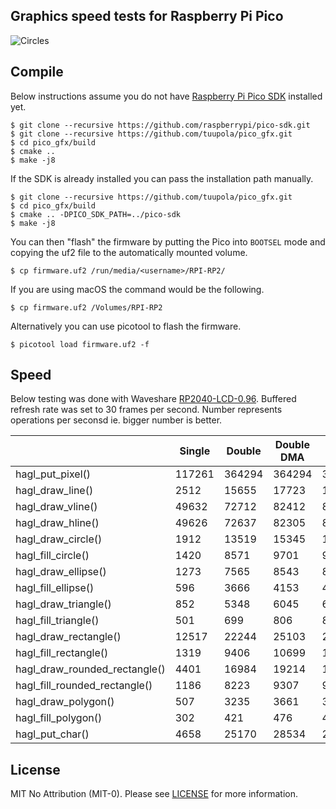 ## Graphics speed tests for Raspberry Pi Pico

![Circles](https://appelsiini.net/img/2020/pod-draw-circle.png)


## Compile

Below instructions assume you do not have [Raspberry Pi Pico SDK](https://github.com/raspberrypi/pico-sdk) installed yet.

```
$ git clone --recursive https://github.com/raspberrypi/pico-sdk.git
$ git clone --recursive https://github.com/tuupola/pico_gfx.git
$ cd pico_gfx/build
$ cmake ..
$ make -j8
```

If the SDK is already installed you can pass the installation path manually.

```
$ git clone --recursive https://github.com/tuupola/pico_gfx.git
$ cd pico_gfx/build
$ cmake .. -DPICO_SDK_PATH=../pico-sdk
$ make -j8
```

You can then "flash" the firmware by putting the Pico into `BOOTSEL` mode and copying the uf2 file to the automatically mounted volume.

```
$ cp firmware.uf2 /run/media/<username>/RPI-RP2/
```

If you are using macOS the command would be the following.

```
$ cp firmware.uf2 /Volumes/RPI-RP2
```

Alternatively you can use picotool to flash the firmware.

```
$ picotool load firmware.uf2 -f
```

## Speed

Below testing was done with Waveshare [RP2040-LCD-0.96](https://www.waveshare.com/wiki/RP2040-LCD-0.96). Buffered refresh rate was set to 30 frames per second. Number represents operations per seconsd ie. bigger number is better.

|                               | Single | Double    | Double DMA | Triple DMA |
|-------------------------------|--------|-----------|------------|------------|
| hagl_put_pixel()              | 117261 |    364294 |     364294 |     365326 |
| hagl_draw_line()              |   2512 |     15655 |      17723 |      17794 |
| hagl_draw_vline()             |  49632 |     72712 |      82412 |      82509 |
| hagl_draw_hline()             |  49626 |     72637 |      82305 |      82497 |
| hagl_draw_circle()            |   1912 |     13519 |      15345 |      15371 |
| hagl_fill_circle()            |   1420 |      8571 |       9701 |       9744 |
| hagl_draw_ellipse()           |   1273 |      7565 |       8543 |       8563 |
| hagl_fill_ellipse()           |    596 |      3666 |       4153 |       4167 |
| hagl_draw_triangle()          |    852 |      5348 |       6045 |       6080 |
| hagl_fill_triangle()          |    501 |       699 |        806 |        806 |
| hagl_draw_rectangle()         |  12517 |     22244 |      25103 |      25244 |
| hagl_fill_rectangle()         |   1319 |      9406 |      10699 |      10712 |
| hagl_draw_rounded_rectangle() |   4401 |     16984 |      19214 |      19288 |
| hagl_fill_rounded_rectangle() |   1186 |      8223 |       9307 |       9347 |
| hagl_draw_polygon()           |    507 |      3235 |       3661 |       3678 |
| hagl_fill_polygon()           |    302 |       421 |        476 |        486 |
| hagl_put_char()               |   4658 |     25170 |      28534 |      28443 |

## License

MIT No Attribution (MIT-0). Please see [LICENSE](LICENSE) for more information.